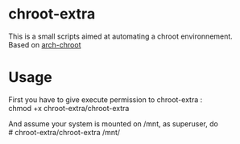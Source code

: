 # chroot-extra
This is a small scripts aimed at automating a chroot environnement.<br />
Based on <a href="https://git.archlinux.org/arch-install-scripts.git/" target="_blank" title="ArchLinux - arch-install-scripts">arch-chroot</a>

# Usage
First you have to give execute permission to chroot-extra :<br />
chmod +x chroot-extra/chroot-extra

And assume your system is mounted on /mnt, as superuser, do  <br />
\# chroot-extra/chroot-extra /mnt/
